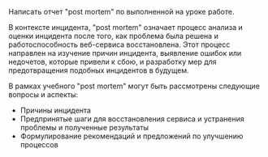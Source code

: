 Написать отчет "post mortem" по выполненной на уроке работе. 

В контексте инцидента, "post mortem" означает процесс анализа и оценки инцидента после того, как проблема была решена и работоспособность веб-сервиса восстановлена. Этот процесс направлен на изучение причин инцидента, выявление ошибок или недочетов, которые привели к сбою, и разработку мер для предотвращения подобных инцидентов в будущем.

В рамках учебного "post mortem" могут быть рассмотрены следующие вопросы и аспекты:
- Причины инцидента 
- Предпринятые шаги для восстановления сервиса и устранения проблемы и полученные результаты 
- Формулирование рекомендаций и предложений по улучшению процессов